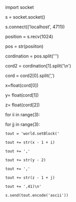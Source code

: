 import socket

s = socket.socket()

s.connect(('localhost', 4711))

position = s.recv(1024)

pos = str(posiiton)

cordination = pos.split('\'')

cord2 = cordination[1].split('\\n')

cord  = cord2[0].split(',')

x=float(cord[0])

y= float(cord[1])

z= float(cord[2])

for ii in range(3):

  for jj in range(3):

    tout = 'world.setBlock('

    tout += str(x - 1 + i)

    tout += ','

    tout += str(y - 2)

    tout += ','

    tout += str(z - 1 + j)

    tout += ',41)\n'

    s.send(tout.encode('ascii'))
